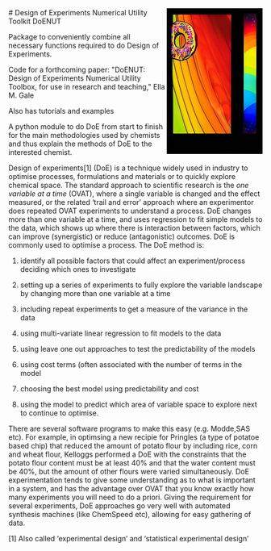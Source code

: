 <img align="right" src="images/doenut_small.jpg">
# Design of Experiments Numerical Utility Toolkit DoENUT 





Package to conveniently combine all necessary functions required to do Design of Experiments.

Code for a forthcoming paper:
"DoENUT: Design of Experiments Numerical Utility Toolbox, for use in research and teaching," Ella M. Gale

Also has tutorials and examples

A python module to do DoE from start to
finish for the main methodologies used by chemists and thus
explain the methods of DoE to the interested chemist.

Design of experiments[1] (DoE) is a technique widely used in industry
to optimise processes, formulations and materials or to
quickly explore chemical space. The standard approach to scientific
research is the *one variable at a time* (OVAT), where a single variable
is changed and the effect measured, or the related ‘trail and error’
approach where an experimentor does repeated OVAT experiments to
understand a process. DoE changes more than one variable at a time, and
uses regression to fit simple models to the data, which shows up where
there is interaction between factors, which can improve (synergistic) or
reduce (antagonistic) outcomes. DoE is commonly used to optimise a
process. The DoE method is:

1.  identify all possible factors that could affect an
    experiment/process deciding which ones to investigate

2.  setting up a series of experiments to fully explore the variable
    landscape by changing more than one variable at a time

3.  including repeat experiments to get a measure of the variance in the
    data

4.  using multi-variate linear regression to fit models to the data

5.  using leave one out approaches to test the predictability of the
    models

6.  using cost terms (often associated with the number of terms in the
    model

7.  choosing the best model using predictability and cost

8.  using the model to predict which area of variable space to explore
    next to continue to optimise.

There are several software programs to make this easy (e.g. Modde,SAS etc). For example, in optimsing a new recipie for Pringles (a
type of potatoe based chip) that reduced the amount of potato flour by
including rice, corn and wheat flour, Kelloggs performed a DoE with the
constraints that the potato flour content must be at least 40% and that
the water content must be 40%, but the amount of other flours were
varied simultaneously. DoE experimentation tends to give some
understanding as to what is important in a system, and has the advantage
over OVAT that you know exactly how many experiments you will need to do
a priori. Giving the requirement for several experiments, DoE approaches
go very well with automated synthesis machines (like ChemSpeed etc),
allowing for easy gathering of data.

[1] Also called ‘experimental design’ and ‘statistical experimental
design’


